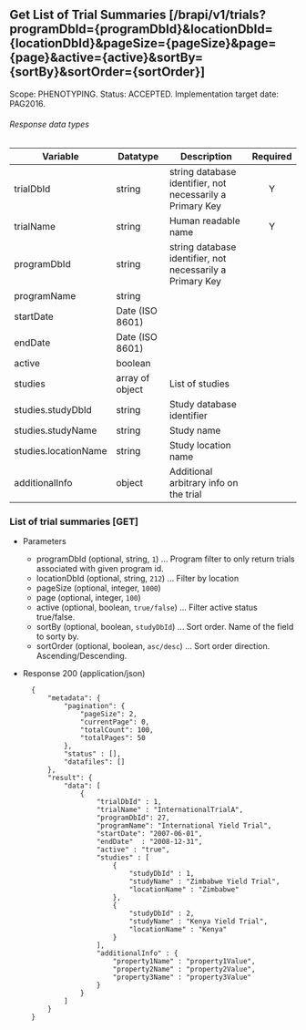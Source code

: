 ## Get List of Trial Summaries [/brapi/v1/trials?programDbId={programDbId}&locationDbId={locationDbId}&pageSize={pageSize}&page={page}&active={active}&sortBy={sortBy}&sortOrder={sortOrder}]

Scope: PHENOTYPING.
Status: ACCEPTED.
Implementation target date: PAG2016.

###### Response data types

| Variable                | Datatype        | Description                                             | Required |
| ----------------------- | --------------- | ------------------------------------------------------- | :------: |
| trialDbId               | string          | string database identifier, not necessarily a Primary Key |    Y     |
| trialName               | string          | Human readable name                                     |    Y     |
| programDbId             | string          | string database identifier, not necessarily a Primary Key |          |
| programName             | string          |                                                         |          |
| startDate               | Date (ISO 8601)          |                                                         |          |
| endDate                 | Date (ISO 8601)          |                                                         |          |
| active                  | boolean         |                                                         |          |
| studies                 | array of object | List of studies                                         |          |
| studies.studyDbId       | string          | Study database identifier                               |          |
| studies.studyName       | string          | Study  name                                             |          |
| studies.locationName    | string          | Study location name                                     |          |
| additionalInfo          | object          | Additional arbitrary info on the trial                  |          |

### List of trial summaries [GET]

+ Parameters
    + programDbId (optional, string, `1`) ... Program filter to only return trials associated with given program id.
    + locationDbId (optional, string, `212`) ... Filter by location
    + pageSize (optional, integer, `1000`) 
    + page (optional, integer, `100`)
    + active (optional, boolean, `true/false`) ... Filter active status true/false. 
    + sortBy (optional, boolean, `studyDbId`) ... Sort order. Name of the field to sorty by.
    + sortOrder (optional, boolean, `asc/desc`) ... Sort order direction. Ascending/Descending.
    
+ Response 200 (application/json)

        {
            "metadata": {
                "pagination": {
                    "pageSize": 2,
                    "currentPage": 0,
                    "totalCount": 100,
                    "totalPages": 50
                },
                "status" : [],
                "datafiles": []
            },
            "result": {
                "data": [ 
                    {
                        "trialDbId" : 1,
                        "trialName" : "InternationalTrialA",
                        "programDbId": 27,
                        "programName": "International Yield Trial",
                        "startDate": "2007-06-01",
                        "endDate"  : "2008-12-31",
                        "active" : "true", 
                        "studies" : [
                            {
                                "studyDbId" : 1,
                                "studyName" : "Zimbabwe Yield Trial",
                                "locationName" : "Zimbabwe"
                            },
                            {
                                "studyDbId" : 2,
                                "studyName" : "Kenya Yield Trial",
                                "locationName" : "Kenya"
                            }
                        ],
                        "additionalInfo" : {
                            "property1Name" : "property1Value",
                            "property2Name" : "property2Value",
                            "property3Name" : "property3Value"
                        }
                    }
                ]
            }
        }        

